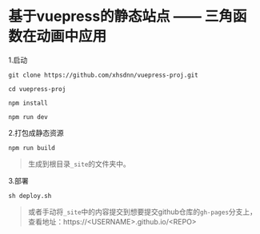 # 基于vuepress的静态站点 —— 三角函数在动画中应用

1.启动

```
git clone https://github.com/xhsdnn/vuepress-proj.git

cd vuepress-proj

npm install

npm run dev
```

2.打包成静态资源

```
npm run build
```

> 生成到根目录`_site`的文件夹中。

3.部署

```
sh deploy.sh
```

> 或者手动将`_site`中的内容提交到想要提交github仓库的`gh-pages`分支上，查看地址：https://\<USERNAME\>.github.io/\<REPO\>
